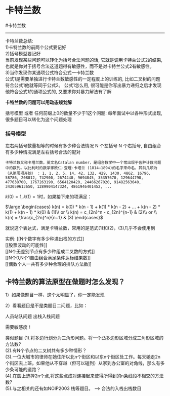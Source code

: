 # 卡特兰数


#卡特兰数 

---
卡特兰数总结:  
1)卡特兰数的前两个公式要记好  
2)括号模型要记好   
   当前发现某些问题可以转化为括号合法问题的话, 它就是调用卡特兰公式2的结果,
   也就是你对于括号合法这道题得有敏感性，而不是对卡特兰公式2有敏感性。  
3)当你发现你某通项公式符合公式一卡特兰数   
   公式1是需要单独进行卡特兰数敏感性的一定程度上的训练的, 比如二叉树的问题
   符合公式1他就等同于公式2。
   公式1怎么用, 很可能是你写出暴力递归之后才发现他符合公式1的通项公式的, 又要求你对暴力解法有了解

**卡特兰数的问题可以用动态规划解**

括号模型 或者 任何前缀上0的数量不少于1这个问题:
每年面试中以各种形式出现, 很多题目可以转化为这个问题处理



### 括号模型
左右两括号数量相等的时候有多少种合法情况
N 个左括号 N 个右括号, 自由组合有多少种情况满足左右括号合法的配对

```text
卡特兰数又称卡塔兰数，英文名Catalan number，是组合数学中一个常出现于各种计数问题中的数列。以比利时的数学家欧仁·查理·卡塔兰 (1814–1894)的名字来命名，其前几项为（从第零项开始） : 1, 1, 2, 5, 14, 42, 132, 429, 1430, 4862, 16796, 58786, 208012, 742900, 2674440, 9694845, 35357670, 129644790, 477638700, 1767263190, 6564120420, 24466267020, 91482563640, 343059613650, 1289904147324, 4861946401452, ...
```

$k(0) = 1, k(1) = 1$时，如果接下来的项满足：  

$\large \begin{cases}
k(n) = k(0) * k(n - 1) + k(1) * k(n - 2) + ... + k(n - 2) * k(1) + k(n - 1) * k(0) & (1)\\ 
or \\
k(n) = c_{2n}^n - c_{2n}^{n-1}  & (2)\\
or \\
k(n) = \frac{c_{2n}^n}{n+1} & (3)
\end{cases}$

就说这个表达式，满足卡特兰数，常用的是范式(1)和(2)，(3)几乎不会使用到  

实例:
[[N个数字有多少种进出栈的方式]]  
[[股票波动的可能性]]  
[[N个无差别节点有多少种组成二叉数的方式]]    
[[N个0,N个1自由组合满足条件达标结果数]]   
[[偶数个人一共有多少种合理的排队方法数]]

## 卡特兰数的算法原型在做题时怎么发现？

1）如果像题目一样，这个太明显了，你一定能发现

2）看看题目是不是类题目二问题，比如：

人员站队问题
出栈入栈问题

需要敏感度！


类似题目
(1).将多边行划分为三角形问题。将一个凸多边形区域分成三角形区域的方法数?  
(2).有N个节点的二叉树共有多少种情形？  
(3).一位大城市的律师在她住所以北n个街区和以东n个街区处工作。每天她走2n个街区去上班。如果他从不穿越（但可以碰到）从家到办公室的对角线，那么有多少条可能的道路？  
(4).在圆上选择2n个点,将这些点成对连接起来使得所得到的n条线段不相交的方法数?  
(5).与之相关的还有如NOIP2003 栈等题目。  --> 合法的入栈出栈数目


